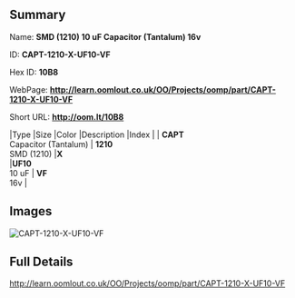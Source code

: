 

## Summary
 
Name: __SMD (1210) 10 uF Capacitor (Tantalum) 16v__

ID: __CAPT-1210-X-UF10-VF__

Hex ID: __10B8__

WebPage: __http://learn.oomlout.co.uk/OO/Projects/oomp/part/CAPT-1210-X-UF10-VF__

Short URL: __http://oom.lt/10B8__


|Type   |Size   |Color   |Description   |Index   |
| __CAPT__ <br>Capacitor (Tantalum)  | __1210__<br>SMD (1210)   |__X__<br>    |__UF10__<br>10 uF    | __VF__<br> 16v |


## Images
![CAPT-1210-X-UF10-VF](http://oomlout.com/oomp-gen/parts/CAPT-1210-X-UF10-VF/CAPT-1210-X-UF10-VF_420.jpg)

## Full Details

 http://learn.oomlout.co.uk/OO/Projects/oomp/part/CAPT-1210-X-UF10-VF

